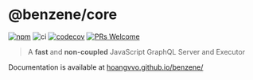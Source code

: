 # @benzene/core

[![npm](https://badgen.net/npm/v/@benzene/core)](https://www.npmjs.com/package/@benzene/core)
![ci](https://github.com/hoangvvo/benzene/workflows/Test%20&%20Coverage/badge.svg)
[![codecov](https://codecov.io/gh/hoangvvo/benzene/branch/main/graph/badge.svg)](https://codecov.io/gh/hoangvvo/benzene)
[![PRs Welcome](https://badgen.net/badge/PRs/welcome/ff5252)](/CONTRIBUTING.md)

> A **fast** and **non-coupled** JavaScript GraphQL Server and Executor

Documentation is available at [hoangvvo.github.io/benzene/](https://hoangvvo.github.io/benzene/)